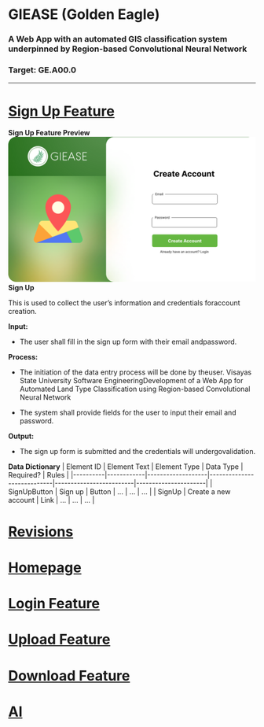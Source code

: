 # GIEASE (Golden Eagle)
### A Web App with an automated GIS classification system underpinned by Region-based Convolutional Neural Network
### Target:  GE.A00.0
_______________________________________
# [Sign Up Feature](https://github.com/rendznicoy/golden-eagle/blob/main/Details/SIGNUP.md)
**Sign Up Feature Preview**
![SignUp](https://github.com/rendznicoy/golden-eagle/blob/main/Mockups/SignUp%20Mockup.png)
**Sign Up**

This is used to collect the user’s information and credentials foraccount creation. 

**Input:**
* The user shall fill in the sign up form with their email andpassword.
  
**Process:**
+ The initiation of the data entry process will be done by theuser.
Visayas State University Software EngineeringDevelopment of a Web App for Automated Land Type Classification using Region-based
Convolutional Neural Network
- The system shall provide fields for the user to input their email
and password.

**Output:**
*  The sign up form is submitted and the credentials will undergovalidation.

**Data Dictionary**
| Element ID | Element Text      | Element Type | Data Type                | Required?          | Rules         |
|----------|------------|-------------------|----------------------------|-------------------------|----------------------|
| SignUpButton      | Sign up        | Button               | ...               | ...               | ...               | 
| SignUp      | Create a new account        | Link               | ...               | ...               | ...               |

# [Revisions](https://github.com/rendznicoy/golden-eagle/blob/main/Details/REVISIONS.md)

# [Homepage](https://github.com/rendznicoy/golden-eagle/blob/main/Details/HOMEPAGE.md)

# [Login Feature](https://github.com/rendznicoy/golden-eagle/blob/main/Details/LOGIN.md)

# [Upload Feature](https://github.com/rendznicoy/golden-eagle/blob/main/Details/UPLOAD.md)

# [Download Feature](https://github.com/rendznicoy/golden-eagle/blob/main/Details/DOWNLOAD.md)

# [AI](https://github.com/rendznicoy/golden-eagle/blob/main/Details/AI.md)
